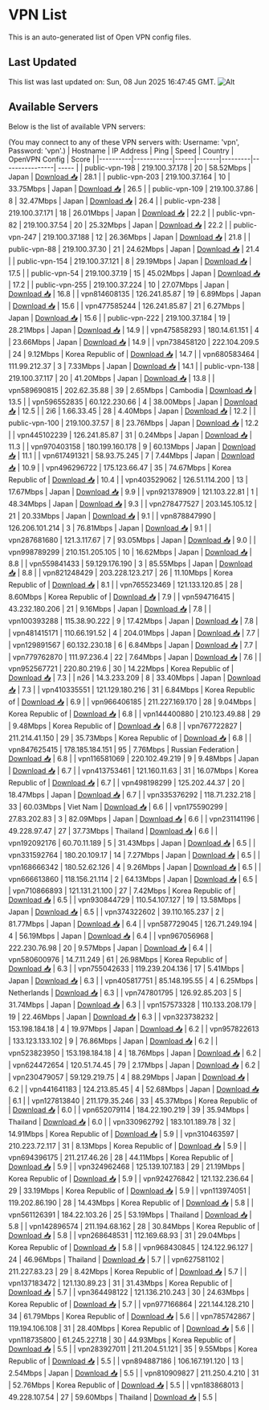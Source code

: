 # VPN List

This is an auto-generated list of Open VPN config files.

## Last Updated

This list was last updated on: Sun, 08 Jun 2025 16:47:45 GMT.
![Alt](https://repobeats.axiom.co/api/embed/186b98318ef1479477931607c1ad7d823f12451f.svg "Repobeats analytics image")

## Available Servers

Below is the list of available VPN servers:

(You may connect to any of these VPN servers with: Username: 'vpn', Password: 'vpn'.)
| Hostname | IP Address | Ping | Speed | Country | OpenVPN Config | Score |
|----------|------------|------|-------|---------|----------------| ----- |
| public-vpn-198 | 219.100.37.178 | 20 | 58.52Mbps | Japan | [Download 📥](./configs/server_0_JP.ovpn) | 28.1 |
| public-vpn-203 | 219.100.37.164 | 10 | 33.75Mbps | Japan | [Download 📥](./configs/server_1_JP.ovpn) | 26.5 |
| public-vpn-109 | 219.100.37.86 | 8 | 32.47Mbps | Japan | [Download 📥](./configs/server_2_JP.ovpn) | 26.4 |
| public-vpn-238 | 219.100.37.171 | 18 | 26.01Mbps | Japan | [Download 📥](./configs/server_3_JP.ovpn) | 22.2 |
| public-vpn-82 | 219.100.37.54 | 20 | 25.32Mbps | Japan | [Download 📥](./configs/server_4_JP.ovpn) | 22.2 |
| public-vpn-247 | 219.100.37.188 | 12 | 26.36Mbps | Japan | [Download 📥](./configs/server_5_JP.ovpn) | 21.8 |
| public-vpn-88 | 219.100.37.30 | 21 | 24.62Mbps | Japan | [Download 📥](./configs/server_6_JP.ovpn) | 21.4 |
| public-vpn-154 | 219.100.37.121 | 8 | 29.19Mbps | Japan | [Download 📥](./configs/server_7_JP.ovpn) | 17.5 |
| public-vpn-54 | 219.100.37.19 | 15 | 45.02Mbps | Japan | [Download 📥](./configs/server_8_JP.ovpn) | 17.2 |
| public-vpn-255 | 219.100.37.224 | 10 | 27.07Mbps | Japan | [Download 📥](./configs/server_9_JP.ovpn) | 16.8 |
| vpn814608135 | 126.241.85.87 | 19 | 6.89Mbps | Japan | [Download 📥](./configs/server_10_JP.ovpn) | 15.6 |
| vpn477585244 | 126.241.85.87 | 21 | 6.27Mbps | Japan | [Download 📥](./configs/server_11_JP.ovpn) | 15.6 |
| public-vpn-222 | 219.100.37.184 | 19 | 28.21Mbps | Japan | [Download 📥](./configs/server_12_JP.ovpn) | 14.9 |
| vpn475858293 | 180.14.61.151 | 4 | 23.66Mbps | Japan | [Download 📥](./configs/server_13_JP.ovpn) | 14.9 |
| vpn738458120 | 222.104.209.5 | 24 | 9.12Mbps | Korea Republic of | [Download 📥](./configs/server_14_KR.ovpn) | 14.7 |
| vpn680583464 | 111.99.212.37 | 3 | 7.33Mbps | Japan | [Download 📥](./configs/server_15_JP.ovpn) | 14.1 |
| public-vpn-138 | 219.100.37.117 | 20 | 41.20Mbps | Japan | [Download 📥](./configs/server_16_JP.ovpn) | 13.8 |
| vpn589690815 | 202.62.35.88 | 39 | 2.65Mbps | Cambodia | [Download 📥](./configs/server_17_KH.ovpn) | 13.5 |
| vpn596552835 | 60.122.230.66 | 4 | 38.00Mbps | Japan | [Download 📥](./configs/server_18_JP.ovpn) | 12.5 |
| 2i6 | 1.66.33.45 | 28 | 4.40Mbps | Japan | [Download 📥](./configs/server_19_JP.ovpn) | 12.2 |
| public-vpn-100 | 219.100.37.57 | 8 | 23.76Mbps | Japan | [Download 📥](./configs/server_20_JP.ovpn) | 12.2 |
| vpn445102239 | 126.241.85.87 | 31 | 0.24Mbps | Japan | [Download 📥](./configs/server_21_JP.ovpn) | 11.3 |
| vpn970403158 | 180.199.160.178 | 9 | 60.13Mbps | Japan | [Download 📥](./configs/server_22_JP.ovpn) | 11.1 |
| vpn617491321 | 58.93.75.245 | 7 | 7.44Mbps | Japan | [Download 📥](./configs/server_23_JP.ovpn) | 10.9 |
| vpn496296722 | 175.123.66.47 | 35 | 74.67Mbps | Korea Republic of | [Download 📥](./configs/server_24_KR.ovpn) | 10.4 |
| vpn403529062 | 126.51.114.200 | 13 | 17.67Mbps | Japan | [Download 📥](./configs/server_25_JP.ovpn) | 9.9 |
| vpn921378909 | 121.103.22.81 | 1 | 48.34Mbps | Japan | [Download 📥](./configs/server_26_JP.ovpn) | 9.3 |
| vpn278477527 | 203.145.105.12 | 21 | 20.33Mbps | Japan | [Download 📥](./configs/server_27_JP.ovpn) | 9.1 |
| vpn878847990 | 126.206.101.214 | 3 | 76.81Mbps | Japan | [Download 📥](./configs/server_28_JP.ovpn) | 9.1 |
| vpn287681680 | 121.3.117.67 | 7 | 93.05Mbps | Japan | [Download 📥](./configs/server_29_JP.ovpn) | 9.0 |
| vpn998789299 | 210.151.205.105 | 10 | 16.62Mbps | Japan | [Download 📥](./configs/server_30_JP.ovpn) | 8.8 |
| vpn559841433 | 59.129.176.190 | 3 | 85.55Mbps | Japan | [Download 📥](./configs/server_31_JP.ovpn) | 8.8 |
| vpn821248429 | 203.228.123.217 | 26 | 11.10Mbps | Korea Republic of | [Download 📥](./configs/server_32_KR.ovpn) | 8.1 |
| vpn765523469 | 121.133.120.85 | 28 | 8.60Mbps | Korea Republic of | [Download 📥](./configs/server_33_KR.ovpn) | 7.9 |
| vpn594716415 | 43.232.180.206 | 21 | 9.16Mbps | Japan | [Download 📥](./configs/server_34_JP.ovpn) | 7.8 |
| vpn100393288 | 115.38.90.222 | 9 | 17.42Mbps | Japan | [Download 📥](./configs/server_35_JP.ovpn) | 7.8 |
| vpn481415171 | 110.66.191.52 | 4 | 204.01Mbps | Japan | [Download 📥](./configs/server_36_JP.ovpn) | 7.7 |
| vpn129891567 | 60.132.230.18 | 6 | 6.84Mbps | Japan | [Download 📥](./configs/server_37_JP.ovpn) | 7.7 |
| vpn779762870 | 111.97.236.4 | 22 | 7.64Mbps | Japan | [Download 📥](./configs/server_38_JP.ovpn) | 7.6 |
| vpn952567721 | 220.80.219.6 | 30 | 14.22Mbps | Korea Republic of | [Download 📥](./configs/server_39_KR.ovpn) | 7.3 |
| n26 | 14.3.233.209 | 8 | 33.40Mbps | Japan | [Download 📥](./configs/server_40_JP.ovpn) | 7.3 |
| vpn410335551 | 121.129.180.216 | 31 | 6.84Mbps | Korea Republic of | [Download 📥](./configs/server_41_KR.ovpn) | 6.9 |
| vpn966406185 | 211.227.169.170 | 28 | 9.04Mbps | Korea Republic of | [Download 📥](./configs/server_42_KR.ovpn) | 6.8 |
| vpn144400880 | 210.123.49.88 | 29 | 9.48Mbps | Korea Republic of | [Download 📥](./configs/server_43_KR.ovpn) | 6.8 |
| vpn767722827 | 211.214.41.150 | 29 | 35.73Mbps | Korea Republic of | [Download 📥](./configs/server_44_KR.ovpn) | 6.8 |
| vpn847625415 | 178.185.184.151 | 95 | 7.76Mbps | Russian Federation | [Download 📥](./configs/server_45_RU.ovpn) | 6.8 |
| vpn116581069 | 220.102.49.219 | 9 | 9.48Mbps | Japan | [Download 📥](./configs/server_46_JP.ovpn) | 6.7 |
| vpn413753461 | 121.160.11.63 | 31 | 16.07Mbps | Korea Republic of | [Download 📥](./configs/server_47_KR.ovpn) | 6.7 |
| vpn498198299 | 125.202.44.37 | 20 | 18.47Mbps | Japan | [Download 📥](./configs/server_48_JP.ovpn) | 6.7 |
| vpn335376292 | 118.71.232.218 | 33 | 60.03Mbps | Viet Nam | [Download 📥](./configs/server_49_VN.ovpn) | 6.6 |
| vpn175590299 | 27.83.202.83 | 3 | 82.09Mbps | Japan | [Download 📥](./configs/server_50_JP.ovpn) | 6.6 |
| vpn231141196 | 49.228.97.47 | 27 | 37.73Mbps | Thailand | [Download 📥](./configs/server_51_TH.ovpn) | 6.6 |
| vpn192092176 | 60.70.11.189 | 5 | 31.43Mbps | Japan | [Download 📥](./configs/server_52_JP.ovpn) | 6.5 |
| vpn331592764 | 180.20.109.17 | 14 | 7.27Mbps | Japan | [Download 📥](./configs/server_53_JP.ovpn) | 6.5 |
| vpn168666342 | 180.52.62.126 | 4 | 9.26Mbps | Japan | [Download 📥](./configs/server_54_JP.ovpn) | 6.5 |
| vpn666613860 | 118.156.21.114 | 2 | 64.13Mbps | Japan | [Download 📥](./configs/server_55_JP.ovpn) | 6.5 |
| vpn710866893 | 121.131.21.100 | 27 | 7.42Mbps | Korea Republic of | [Download 📥](./configs/server_56_KR.ovpn) | 6.5 |
| vpn930844729 | 110.54.107.127 | 19 | 13.58Mbps | Japan | [Download 📥](./configs/server_57_JP.ovpn) | 6.5 |
| vpn374322602 | 39.110.165.237 | 2 | 81.77Mbps | Japan | [Download 📥](./configs/server_58_JP.ovpn) | 6.4 |
| vpn587729045 | 126.71.249.194 | 4 | 56.19Mbps | Japan | [Download 📥](./configs/server_59_JP.ovpn) | 6.4 |
| vpn967056968 | 222.230.76.98 | 20 | 9.57Mbps | Japan | [Download 📥](./configs/server_60_JP.ovpn) | 6.4 |
| vpn580600976 | 14.7.11.249 | 61 | 26.98Mbps | Korea Republic of | [Download 📥](./configs/server_61_KR.ovpn) | 6.3 |
| vpn755042633 | 119.239.204.136 | 17 | 5.41Mbps | Japan | [Download 📥](./configs/server_62_JP.ovpn) | 6.3 |
| vpn405817751 | 85.148.195.55 | 4 | 6.25Mbps | Netherlands | [Download 📥](./configs/server_63_NL.ovpn) | 6.3 |
| vpn747801795 | 126.92.85.203 | 5 | 31.74Mbps | Japan | [Download 📥](./configs/server_64_JP.ovpn) | 6.3 |
| vpn157573328 | 110.133.208.179 | 19 | 22.46Mbps | Japan | [Download 📥](./configs/server_65_JP.ovpn) | 6.3 |
| vpn323738232 | 153.198.184.18 | 4 | 19.97Mbps | Japan | [Download 📥](./configs/server_66_JP.ovpn) | 6.2 |
| vpn957822613 | 133.123.133.102 | 9 | 76.86Mbps | Japan | [Download 📥](./configs/server_67_JP.ovpn) | 6.2 |
| vpn523823950 | 153.198.184.18 | 4 | 18.76Mbps | Japan | [Download 📥](./configs/server_68_JP.ovpn) | 6.2 |
| vpn624472654 | 120.51.74.45 | 79 | 2.17Mbps | Japan | [Download 📥](./configs/server_69_JP.ovpn) | 6.2 |
| vpn230479057 | 59.129.219.75 | 4 | 88.29Mbps | Japan | [Download 📥](./configs/server_70_JP.ovpn) | 6.2 |
| vpn441641183 | 124.213.85.45 | 4 | 52.68Mbps | Japan | [Download 📥](./configs/server_71_JP.ovpn) | 6.1 |
| vpn127813840 | 211.179.35.246 | 33 | 45.37Mbps | Korea Republic of | [Download 📥](./configs/server_72_KR.ovpn) | 6.0 |
| vpn652079114 | 184.22.190.219 | 39 | 35.94Mbps | Thailand | [Download 📥](./configs/server_73_TH.ovpn) | 6.0 |
| vpn330962792 | 183.101.189.78 | 32 | 14.91Mbps | Korea Republic of | [Download 📥](./configs/server_74_KR.ovpn) | 5.9 |
| vpn310463597 | 210.223.72.117 | 31 | 8.13Mbps | Korea Republic of | [Download 📥](./configs/server_75_KR.ovpn) | 5.9 |
| vpn694396175 | 211.217.46.26 | 28 | 44.11Mbps | Korea Republic of | [Download 📥](./configs/server_76_KR.ovpn) | 5.9 |
| vpn324962468 | 125.139.107.183 | 29 | 21.19Mbps | Korea Republic of | [Download 📥](./configs/server_77_KR.ovpn) | 5.9 |
| vpn924276842 | 121.132.236.64 | 29 | 33.19Mbps | Korea Republic of | [Download 📥](./configs/server_78_KR.ovpn) | 5.9 |
| vpn113974051 | 119.202.86.190 | 28 | 14.43Mbps | Korea Republic of | [Download 📥](./configs/server_79_KR.ovpn) | 5.8 |
| vpn561126391 | 184.22.103.26 | 25 | 53.19Mbps | Thailand | [Download 📥](./configs/server_80_TH.ovpn) | 5.8 |
| vpn142896574 | 211.194.68.162 | 28 | 30.84Mbps | Korea Republic of | [Download 📥](./configs/server_81_KR.ovpn) | 5.8 |
| vpn268648531 | 112.169.68.93 | 31 | 29.04Mbps | Korea Republic of | [Download 📥](./configs/server_82_KR.ovpn) | 5.8 |
| vpn968430845 | 124.122.96.127 | 24 | 46.96Mbps | Thailand | [Download 📥](./configs/server_83_TH.ovpn) | 5.7 |
| vpn627581102 | 211.227.83.23 | 29 | 8.42Mbps | Korea Republic of | [Download 📥](./configs/server_84_KR.ovpn) | 5.7 |
| vpn137183472 | 121.130.89.23 | 31 | 31.43Mbps | Korea Republic of | [Download 📥](./configs/server_85_KR.ovpn) | 5.7 |
| vpn364498122 | 121.136.210.243 | 30 | 24.63Mbps | Korea Republic of | [Download 📥](./configs/server_86_KR.ovpn) | 5.7 |
| vpn977166864 | 221.144.128.210 | 34 | 61.79Mbps | Korea Republic of | [Download 📥](./configs/server_87_KR.ovpn) | 5.6 |
| vpn785742867 | 119.194.106.108 | 31 | 28.40Mbps | Korea Republic of | [Download 📥](./configs/server_88_KR.ovpn) | 5.6 |
| vpn118735800 | 61.245.227.18 | 30 | 44.93Mbps | Korea Republic of | [Download 📥](./configs/server_89_KR.ovpn) | 5.5 |
| vpn283927011 | 211.204.51.121 | 35 | 9.55Mbps | Korea Republic of | [Download 📥](./configs/server_90_KR.ovpn) | 5.5 |
| vpn894887186 | 106.167.191.120 | 13 | 2.54Mbps | Japan | [Download 📥](./configs/server_91_JP.ovpn) | 5.5 |
| vpn810909827 | 211.250.4.210 | 31 | 52.76Mbps | Korea Republic of | [Download 📥](./configs/server_92_KR.ovpn) | 5.5 |
| vpn183868013 | 49.228.107.54 | 27 | 59.60Mbps | Thailand | [Download 📥](./configs/server_93_TH.ovpn) | 5.5 |
